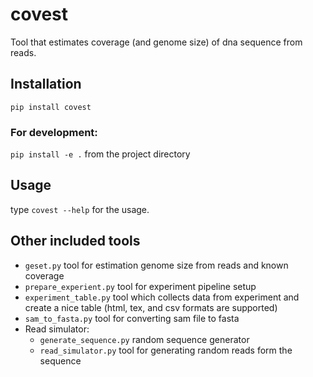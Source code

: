 # covest
Tool that estimates coverage (and genome size) of dna sequence from reads.

## Installation
`pip install covest`

### For development:
`pip install -e .` from the project directory

## Usage
type `covest --help` for the usage.

## Other included tools

- `geset.py` tool for estimation genome size from reads and known coverage
- `prepare_experient.py` tool for experiment pipeline setup
- `experiment_table.py` tool which collects data from experiment and create a nice table (html, tex, and csv formats are supported)
- `sam_to_fasta.py` tool for converting sam file to fasta
- Read simulator:
    - `generate_sequence.py` random sequence generator
    - `read_simulator.py` tool for generating random reads form the sequence


